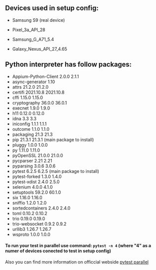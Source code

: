 
 
## Devices used in setup config:
- Samsung S9 (real device)

- Pixel_3a_API_28

- Samsung_G_A71_5.4

- Galaxy_Nexus_API_27_4.65


## Python interpreter has follow packages:
- Appium-Python-Client	2.0.0	2.1.1
- async-generator	1.10	
- attrs	21.2.0	21.2.0
- certifi	2021.10.8	2021.10.8
- cffi	1.15.0	1.15.0
- cryptography	36.0.0	36.0.1
- execnet	1.9.0	1.9.0
- h11	0.12.0	0.12.0
- idna	3.3	3.3
- iniconfig	1.1.1	1.1.1
- outcome	1.1.0	1.1.0
- packaging	21.3	21.3
- pip	21.3.1	21.3.1 (main package to install)
- pluggy	1.0.0	1.0.0
- py	1.11.0	1.11.0
- pyOpenSSL	21.0.0	21.0.0
- pycparser	2.21	2.21
- pyparsing	3.0.6	3.0.6
- pytest	6.2.5	6.2.5 (main package to install)
- pytest-forked	1.3.0	1.4.0
- pytest-xdist	2.4.0	2.5.0
- selenium	4.0.0	4.1.0
- setuptools	59.2.0	60.1.0
- six	1.16.0	1.16.0
- sniffio	1.2.0	1.2.0
- sortedcontainers	2.4.0	2.4.0
- toml	0.10.2	0.10.2
- trio	0.19.0	0.19.0
- trio-websocket	0.9.2	0.9.2
- urllib3	1.26.7	1.26.7
- wsproto	1.0.0	1.0.0

#### To run your test in parallel use command: `pytest -n 4` (where "4" as a numer of devices conected to test in setup config)
Also you can find more information on officcial webside [pytest parallel](https://pypi.org/project/pytest-parallel/)

